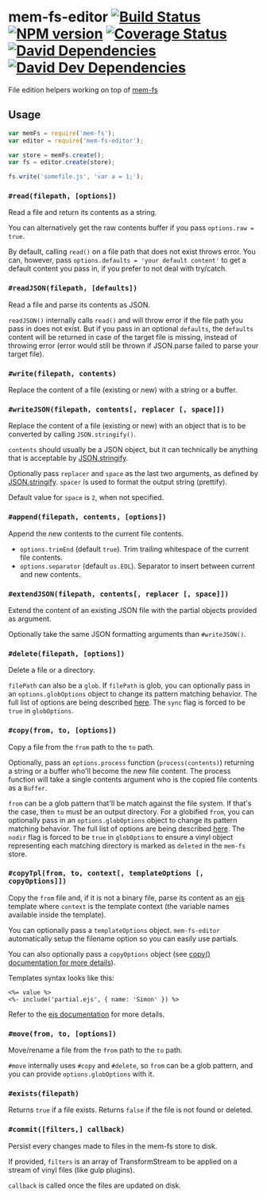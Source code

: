mem-fs-editor [![Build Status](https://api.travis-ci.org/SBoudrias/mem-fs-editor.svg?branch=master)](https://travis-ci.org/SBoudrias/mem-fs-editor) [![NPM version](https://img.shields.io/npm/v/generator-license.svg)](https://www.npmjs.org/package/generator-license) [![Coverage Status](https://coveralls.io/repos/github/SBoudrias/mem-fs-editor/badge.svg)](https://coveralls.io/github/SBoudrias/mem-fs-editor) [![David Dependencies](https://img.shields.io/david/SBoudrias/mem-fs-editor.svg)](https://david-dm.org/SBoudrias/mem-fs-editor) [![David Dev Dependencies](https://img.shields.io/david/dev/SBoudrias/mem-fs-editor.svg)](https://david-dm.org/SBoudrias/mem-fs-editor#info=devDependencies)
=============

File edition helpers working on top of [mem-fs](https://github.com/SBoudrias/mem-fs)

Usage
-------------

```js
var memFs = require('mem-fs');
var editor = require('mem-fs-editor');

var store = memFs.create();
var fs = editor.create(store);

fs.write('somefile.js', 'var a = 1;');
```

### `#read(filepath, [options])`

Read a file and return its contents as a string.

You can alternatively get the raw contents buffer if you pass `options.raw = true`.

By default, calling `read()` on a file path that does not exist throws error. You can, however, pass `options.defaults = 'your default content'` to get a default content you pass in, if you prefer to not deal with try/catch.

### `#readJSON(filepath, [defaults])`

Read a file and parse its contents as JSON.

`readJSON()` internally calls `read()` and will throw error if the file path you pass in does not exist. But if you pass in an optional `defaults`, the `defaults` content will be returned in case of the target file is missing, instead of throwing error (error would still be thrown if JSON.parse failed to parse your target file).

### `#write(filepath, contents)`

Replace the content of a file (existing or new) with a string or a buffer.

### `#writeJSON(filepath, contents[, replacer [, space]])`

Replace the content of a file (existing or new) with an object that is to be converted by calling `JSON.stringify()`.

`contents` should usually be a JSON object, but it can technically be anything that is acceptable by [JSON.stringify](https://developer.mozilla.org/en-US/docs/Web/JavaScript/Reference/Global_Objects/JSON/stringify).

Optionally pass `replacer` and `space` as the last two arguments, as defined by [JSON.stringify](https://developer.mozilla.org/en-US/docs/Web/JavaScript/Reference/Global_Objects/JSON/stringify). `spacer` is used to format the output string (prettify).

Default value for `space` is `2`, when not specified.

### `#append(filepath, contents, [options])`

Append the new contents to the current file contents.

- `options.trimEnd` (default `true`). Trim trailing whitespace of the current file contents.
- `options.separator` (default `os.EOL`). Separator to insert between current and new contents.

### `#extendJSON(filepath, contents[, replacer [, space]])`

Extend the content of an existing JSON file with the partial objects provided as argument.

Optionally take the same JSON formatting arguments than `#writeJSON()`.

### `#delete(filepath, [options])`

Delete a file or a directory.

`filePath` can also be a `glob`. If `filePath` is glob, you can optionally pass in an `options.globOptions` object to change its pattern matching behavior. The full list of options are being described [here](https://github.com/isaacs/node-glob#options). The `sync` flag is forced to be `true` in `globOptions`.

### `#copy(from, to, [options])`

Copy a file from the `from` path to the `to` path.

Optionally, pass an `options.process` function (`process(contents)`) returning a string or a buffer who'll become the new file content. The process function will take a single contents argument who is the copied file contents as a `Buffer`.

`from` can be a glob pattern that'll be match against the file system. If that's the case, then `to` must be an output directory. For a globified `from`, you can optionally pass in an `options.globOptions` object to change its pattern matching behavior. The full list of options are being described [here](https://github.com/isaacs/node-glob#options). The `nodir` flag is forced to be `true` in `globOptions` to ensure a vinyl object representing each matching directory is marked as `deleted` in the `mem-fs` store.

### `#copyTpl(from, to, context[, templateOptions [, copyOptions]])`

Copy the `from` file and, if it is not a binary file, parse its content as an [ejs](http://ejs.co/) template where `context` is the template context (the variable names available inside the template).

You can optionally pass a `templateOptions` object. `mem-fs-editor` automatically setup the filename option so you can easily use partials.

You can also optionally pass a `copyOptions` object (see [copy() documentation for more details](https://github.com/SBoudrias/mem-fs-editor#copyfrom-to-options)).

Templates syntax looks like this:

```
<%= value %>
<%- include('partial.ejs', { name: 'Simon' }) %>
```

Refer to the [ejs documentation](http://ejs.co/) for more details.

### `#move(from, to, [options])`

Move/rename a file from the `from` path to the `to` path.

`#move` internally uses `#copy` and `#delete`, so `from` can be a glob pattern, and you can provide `options.globOptions` with it.

### `#exists(filepath)`

Returns `true` if a file exists. Returns `false` if the file is not found or deleted.

### `#commit([filters,] callback)`

Persist every changes made to files in the mem-fs store to disk.

If provided, `filters` is an array of TransformStream to be applied on a stream of vinyl files (like gulp plugins).

`callback` is called once the files are updated on disk.

